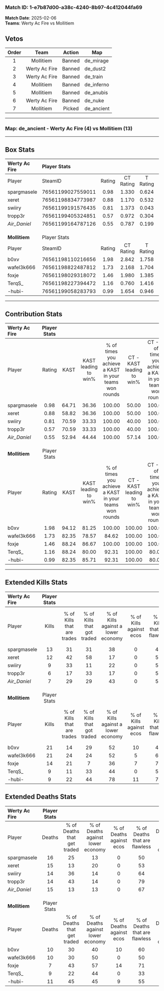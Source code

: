 ### Match ID: 1-e7b87d00-a38c-4240-8b97-4c412044fa69  
**Match Date**: 2025-02-06  
**Teams**: Werty Ac Fire vs Mollitiem  

## Vetos  

| Order | Team | Action | Map |
| :---: | :--: | :----: | --- |
| 1 | Mollitiem | Banned | de_mirage |
| 2 | Werty Ac Fire | Banned | de_dust2 |
| 3 | Werty Ac Fire | Banned | de_train |
| 4 | Mollitiem | Banned | de_inferno |
| 5 | Mollitiem | Banned | de_anubis |
| 6 | Werty Ac Fire | Banned | de_nuke |
| 7 | Mollitiem | Picked | de_ancient |

---  

### **Map**: de_ancient - Werty Ac Fire (4) vs Mollitiem (13)  
---  

## Box Stats  

| **Werty Ac Fire** | Player Stats      |        |           |          |       |       |       |         |        |      |     |
| :- | :- | :-: | :-: | :-: | :-: | :-: | :-: | :-: | :-: | :-: | :-: |
| Player            | SteamID           | Rating | CT Rating | T Rating | KAST  |  ADR  | Kills | Assists | Deaths | K/D  | HS% |
| spargmasele       | 76561199027559011 |  0.98  |   1.330   |  0.624   | 64.71 | 86.9  |  13   |    2    |   16   | 0.81 | 53  |
| xeret             | 76561198834773987 |  0.88  |   1.170   |  0.532   | 58.82 | 72.7  |  12   |    2    |   15   | 0.80 | 41  |
| swiiry            | 76561199191576435 |  0.81  |   1.373   |  0.043   | 70.59 | 65.6  |   9   |    1    |   14   | 0.64 | 77  |
| tropp3r           | 76561199405324851 |  0.57  |   0.972   |  0.304   | 70.59 | 37.1  |   6   |    2    |   14   | 0.43 | 100 |
| _Air_Daniel_      | 76561199164787126 |  0.55  |   0.787   |  0.199   | 52.94 | 62.7  |   7   |    3    |   15   | 0.47 | 28  |
|                   |                   |        |           |          |       |       |       |         |        |      |     |
|                   |                   |        |           |          |       |       |       |         |        |      |     |
|                   |                   |        |           |          |       |       |       |         |        |      |     |
| **Mollitiem**     | Player Stats      |        |           |          |       |       |       |         |        |      |     |
| Player            | SteamID           | Rating | CT Rating | T Rating | KAST  |  ADR  | Kills | Assists | Deaths | K/D  | HS% |
| b0xv              | 76561198110216656 |  1.98  |   2.842   |  1.758   | 94.12 | 132.5 |  21   |    9    |   10   | 2.10 | 38  |
| wafel3k666        | 76561198822487812 |  1.73  |   2.168   |  1.704   | 82.35 | 99.4  |  21   |    0    |   10   | 2.10 | 52  |
| foxje             | 76561198029318072 |  1.46  |   1.980   |  1.385   | 88.24 | 75.5  |  14   |    4    |   7    | 2.00 | 64  |
| TerqS_            | 76561198227394472 |  1.16  |   0.760   |  1.416   | 88.24 | 74.4  |   9   |    7    |   9    | 1.00 | 88  |
| -hubi-            | 76561199058283793 |  0.99  |   1.654   |  0.946   | 82.35 | 60.5  |   9   |    4    |   11   | 0.82 | 22  |
---  

## Contribution Stats  

| **Werty Ac Fire** | Player Stats |       |                      |                                                        |                           |                                                             |                          |                                                            |
| :- | :-: | :-: | :-: | :-: | :-: | :-: | :-: | :-: |
| Player            |    Rating    | KAST  | KAST leading to win% | % of times you achieve a KAST in your teams won rounds | CT - KAST leading to win% | CT - % of times you achieve a KAST in your teams won rounds | T - KAST leading to win% | T - % of times you achieve a KAST in your teams won rounds |
| spargmasele       |     0.98     | 64.71 |        36.36         |                         100.00                         |           50.00           |                           100.00                            |           0.00           |                            0.00                            |
| xeret             |     0.88     | 58.82 |        36.36         |                         100.00                         |           50.00           |                           100.00                            |           0.00           |                            0.00                            |
| swiiry            |     0.81     | 70.59 |        33.33         |                         100.00                         |           40.00           |                           100.00                            |           0.00           |                            0.00                            |
| tropp3r           |     0.57     | 70.59 |        33.33         |                         100.00                         |           40.00           |                           100.00                            |           0.00           |                            0.00                            |
| _Air_Daniel_      |     0.55     | 52.94 |        44.44         |                         100.00                         |           57.14           |                           100.00                            |           0.00           |                            0.00                            |
|                   |              |       |                      |                                                        |                           |                                                             |                          |                                                            |
|                   |              |       |                      |                                                        |                           |                                                             |                          |                                                            |
|                   |              |       |                      |                                                        |                           |                                                             |                          |                                                            |
| **Mollitiem**     | Player Stats |       |                      |                                                        |                           |                                                             |                          |                                                            |
| Player            |    Rating    | KAST  | KAST leading to win% | % of times you achieve a KAST in your teams won rounds | CT - KAST leading to win% | CT - % of times you achieve a KAST in your teams won rounds | T - KAST leading to win% | T - % of times you achieve a KAST in your teams won rounds |
| b0xv              |     1.98     | 94.12 |        81.25         |                         100.00                         |          100.00           |                           100.00                            |          72.73           |                           100.00                           |
| wafel3k666        |     1.73     | 82.35 |        78.57         |                         84.62                          |          100.00           |                           100.00                            |          66.67           |                           75.00                            |
| foxje             |     1.46     | 88.24 |        86.67         |                         100.00                         |          100.00           |                           100.00                            |          80.00           |                           100.00                           |
| TerqS_            |     1.16     | 88.24 |        80.00         |                         92.31                          |          100.00           |                            80.00                            |          72.73           |                           100.00                           |
| -hubi-            |     0.99     | 82.35 |        85.71         |                         92.31                          |          100.00           |                            80.00                            |          80.00           |                           100.00                           |
---  

## Extended Kills Stats  

| **Werty Ac Fire** | Player Stats |                            |                            |                                    |                         |                              |                                 |                                       |                    |           |
| :- | :-: | :-: | :-: | :-: | :-: | :-: | :-: | :-: | :-: | :-: |
| Player            |    Kills     | % of Kills that are trades | % of Kills that got traded | % of Kills against a lower economy | % of Kills against ecos | % of Kills that are flawless | % of Kills that are close duels | % of Kills that are assisted by flash | Pistol Round Kills | AWP Kills |
| spargmasele       |      13      |             31             |             31             |                 38                 |            0            |              46              |               15                |                   0                   |         0          |     5     |
| xeret             |      12      |             42             |             58             |                 17                 |            0            |              58              |                0                |                   0                   |         2          |     0     |
| swiiry            |      9       |             33             |             11             |                 22                 |            0            |              56              |               11                |                  11                   |         0          |     0     |
| tropp3r           |      6       |             17             |             33             |                 17                 |            0            |              50              |                0                |                   0                   |         2          |     0     |
| _Air_Daniel_      |      7       |             29             |             29             |                 43                 |            0            |              57              |                0                |                   0                   |         0          |     0     |
|                   |              |                            |                            |                                    |                         |                              |                                 |                                       |                    |           |
|                   |              |                            |                            |                                    |                         |                              |                                 |                                       |                    |           |
|                   |              |                            |                            |                                    |                         |                              |                                 |                                       |                    |           |
| **Mollitiem**     | Player Stats |                            |                            |                                    |                         |                              |                                 |                                       |                    |           |
| Player            |    Kills     | % of Kills that are trades | % of Kills that got traded | % of Kills against a lower economy | % of Kills against ecos | % of Kills that are flawless | % of Kills that are close duels | % of Kills that are assisted by flash | Pistol Round Kills | AWP Kills |
| b0xv              |      21      |             14             |             29             |                 52                 |           10            |              48              |               10                |                  10                   |         3          |     0     |
| wafel3k666        |      21      |             24             |             24             |                 52                 |            5            |              62              |               10                |                  10                   |         1          |     0     |
| foxje             |      14      |             21             |             7              |                 36                 |            7            |              79              |                7                |                   0                   |         4          |     5     |
| TerqS_            |      9       |             11             |             33             |                 44                 |            0            |              56              |                0                |                   0                   |         2          |     0     |
| -hubi-            |      9       |             22             |             44             |                 78                 |           11            |              78              |                0                |                   0                   |         0          |     0     |
## Extended Deaths Stats  

| **Werty Ac Fire** | Player Stats |                             |                                   |                          |                               |                            |                           |               |
| :- | :-: | :-: | :-: | :-: | :-: | :-: | :-: | :-: |
| Player            |    Deaths    | % of Deaths that get traded | % of Deaths against lower economy | % of Deaths against ecos | % of Deaths that are flawless | % of Deaths that are close | % of Deaths while blinded | Deaths to AWP |
| spargmasele       |      16      |             25              |                13                 |            0             |              50               |             19             |            25             |       0       |
| xeret             |      15      |             13              |                20                 |            0             |              53               |             0              |             0             |       1       |
| swiiry            |      14      |             36              |                14                 |            0             |              64               |             7              |             0             |       1       |
| tropp3r           |      14      |             43              |                14                 |            0             |              79               |             7              |             0             |       1       |
| _Air_Daniel_      |      15      |             13              |                13                 |            0             |              67               |             0              |             0             |       2       |
|                   |              |                             |                                   |                          |                               |                            |                           |               |
|                   |              |                             |                                   |                          |                               |                            |                           |               |
|                   |              |                             |                                   |                          |                               |                            |                           |               |
| **Mollitiem**     | Player Stats |                             |                                   |                          |                               |                            |                           |               |
| Player            |    Deaths    | % of Deaths that get traded | % of Deaths against lower economy | % of Deaths against ecos | % of Deaths that are flawless | % of Deaths that are close | % of Deaths while blinded | Deaths to AWP |
| b0xv              |      10      |             30              |                40                 |            10            |              60               |             0              |             0             |       2       |
| wafel3k666        |      10      |             30              |                50                 |            0             |              50               |             0              |             0             |       1       |
| foxje             |      7       |             43              |                57                 |            14            |              71               |             0              |             0             |       0       |
| TerqS_            |      9       |             22              |                44                 |            0             |              33               |             33             |             0             |       2       |
| -hubi-            |      11      |             45              |                45                 |            9             |              55               |             0              |             9             |       0       |

